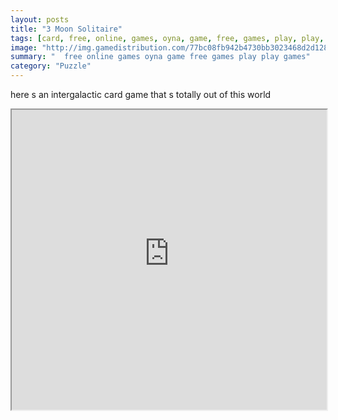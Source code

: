 ```yaml
---
layout: posts
title: "3 Moon Solitaire"
tags: [card, free, online, games, oyna, game, free, games, play, play, games]
image: "http://img.gamedistribution.com/77bc08fb942b4730bb3023468d2d1287.jpg"
summary: "  free online games oyna game free games play play games"
category: "Puzzle"
---
```


here s an intergalactic card game that s totally out of this world

<iframe width="100%" height="480px;" src="http://flash.gamedistribution.com?game=77bc08fb942b4730bb3023468d2d1287"></iframe>